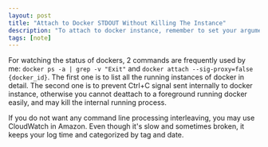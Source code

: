 ```yaml
---
layout: post
title: "Attach to Docker STDOUT Without Killing The Instance"
description: "To attach to docker instance, remember to set your argument correct..."
tags: [note]
---
```

For watching the status of dockers, 2 commands are frequently used by me:
`docker ps -a | grep -v "Exit"` and `docker attach --sig-proxy=false {docker_id}`. The first one is to list all the running instances of docker in detail. The second one is to prevent Ctrl+C signal sent internally to docker instance, otherwise you cannot deattach to a foreground running docker easily, and may kill the internal running process.

If you do not want any command line processing interleaving, you may use CloudWatch in Amazon. Even though it's slow and sometimes broken, it keeps your log time and categorized by tag and date.
